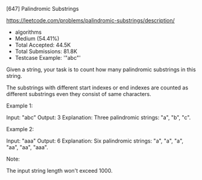 [647] Palindromic Substrings  

https://leetcode.com/problems/palindromic-substrings/description/

* algorithms
* Medium (54.41%)
* Total Accepted:    44.5K
* Total Submissions: 81.8K
* Testcase Example:  '"abc"'


Given a string, your task is to count how many palindromic substrings in this string.



The substrings with different start indexes or end indexes are counted as different substrings even they consist of same characters. 


Example 1:

Input: "abc"
Output: 3
Explanation: Three palindromic strings: "a", "b", "c".



Example 2:

Input: "aaa"
Output: 6
Explanation: Six palindromic strings: "a", "a", "a", "aa", "aa", "aaa".



Note:

The input string length won't exceed 1000.


